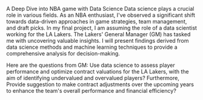 A Deep Dive into NBA game with Data Science
Data science plays a crucial role in various fields. As an NBA enthusiast, I've observed a significant shift towards data-driven approaches in game strategies, team management, and draft picks. In my final project, I am assuming the role of a data scientist working for the LA Lakers. The Lakers' General Manager (GM) has tasked me with uncovering valuable insights. I will present findings derived from data science methods and machine learning techniques to provide a comprehensive analysis for decision-making.

Here are the questions from GM:
Use data science to assess player performance and optimize contract valuations for the LA Lakers, with the aim of identifying undervalued and overvalued players?
Furthermore, Provide suggestion to make contract adjustments over the upcoming years to enhance the team's overall performance and financial efficiency?
